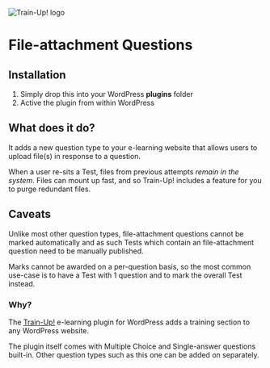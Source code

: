 ![Train-Up! logo](http://wptrainup.co.uk/wp-content/themes/wptrainup_v2/img/@2x/logo2.png "Title")


# File-attachment Questions

## Installation

1. Simply drop this into your WordPress __plugins__ folder
2. Active the plugin from within WordPress

## What does it do?

It adds a new question type to your e-learning website that allows users to upload file(s) in response to a question.

When a user re-sits a Test, files from previous attempts _remain in the system_. Files can mount up fast, and so Train-Up! includes a feature for you to purge redundant files.

## Caveats

Unlike most other question types, file-attachment questions cannot be marked automatically and as such Tests which contain an file-attachment question need to be manually published.

Marks cannot be awarded on a per-question basis, so the most common use-case is to have a Test with 1 question and to mark the overall Test instead.

### Why?

The [Train-Up!](wptrainup.co.uk) e-learning plugin for WordPress adds a training section to any WordPress website. 

The plugin itself comes with Multiple Choice and Single-answer questions built-in. Other question types such as this one can be added on separately.